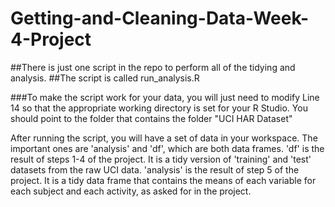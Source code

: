 # Getting-and-Cleaning-Data-Week-4-Project
##There is just one script in the repo to perform all of the tidying and analysis.
##The script is called run_analysis.R

###To make the script work for your data, you will just need to modify Line 14 so that the appropriate working directory is set for your R Studio.  You should point to the folder that contains the folder "UCI HAR Dataset"

After running the script, you will have a set of data in your workspace.  The important ones are 'analysis' and 'df', which are both data frames.
'df' is the result of steps 1-4 of the project.  It is a tidy version of 'training' and 'test' datasets from the raw UCI data.
'analysis' is the result of step 5 of the project. It is a tidy data frame that contains the means of each variable for each subject and each activity, as asked for in the project.
